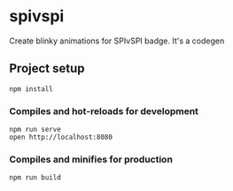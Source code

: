 # spivspi

Create blinky animations for SPIvSPI badge. It's a codegen

## Project setup
```
npm install
```

### Compiles and hot-reloads for development
```
npm run serve
open http://localhost:8080
```

### Compiles and minifies for production
```
npm run build
```

